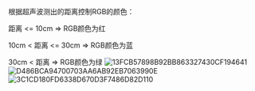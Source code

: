 根据超声波测出的距离控制RGB的颜色：

距离 <= 10cm        => RGB颜色为红

10cm < 距离 <= 30cm => RGB颜色为蓝

30cm < 距离         => RGB颜色为绿
![13FCB57898B92BB863327430CF194641](https://user-images.githubusercontent.com/74967520/117755953-d32c7a00-b24f-11eb-8192-fd0d2f4892ed.jpg)
![D486BCA94700703AA6AB92EB7063990E](https://user-images.githubusercontent.com/74967520/117755954-d3c51080-b24f-11eb-9140-4634bc5d2286.jpg)
![3C1CD180FD6338D670D3F7486D82D110](https://user-images.githubusercontent.com/74967520/117755956-d45da700-b24f-11eb-8bd1-fcac5241485b.jpg)
